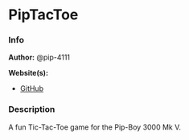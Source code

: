 # PipTacToe

### Info

**Author:** @pip-4111

**Website(s):**

- [GitHub](https://github.com/pip-4111)

### Description

A fun Tic-Tac-Toe game for the Pip-Boy 3000 Mk V.
